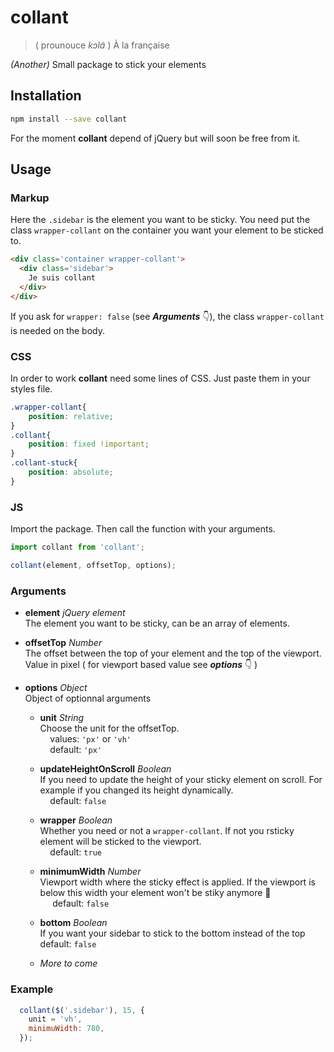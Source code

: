 # collant  
> ( prounouce *kɔlɑ̃* )  À la française  


_(Another)_ Small package to stick your elements

## Installation
```bash
npm install --save collant
```
For the moment **collant** depend of jQuery but will soon be free from it.

## Usage
### Markup
Here the `.sidebar` is the element you want to be sticky.
You need put the class `wrapper-collant` on the container you want your element to be sticked to.

```html
<div class='container wrapper-collant'>
  <div class='sidebar'>
    Je suis collant
  </div>
</div>
```

If you ask for `wrapper: false` (see ***Arguments*** 👇), the class `wrapper-collant` is needed on the body.

### CSS
In order to work **collant** need some lines of CSS. Just paste them in your styles file.

```css
.wrapper-collant{
    position: relative;
}
.collant{
    position: fixed !important;
}
.collant-stuck{
    position: absolute;
}
```

### JS  
Import the package. Then call the function with your arguments.

```javascript
import collant from 'collant';

collant(element, offsetTop, options);
```

### Arguments

+ **element** _jQuery element_  
  The element you want to be sticky, can be an array of elements.
    
+ **offsetTop** _Number_  
  The offset between the top of your element and the top of the viewport. Value in pixel ( for viewport based value see ***options*** 👇 )
  
+ **options** _Object_  
  Object of optionnal arguments
  
  + **unit** _String_  
  Choose the unit for the offsetTop.  
      values: `'px'` or `'vh'`  
      default: `'px'`
    
   + **updateHeightOnScroll** _Boolean_  
   If you need to update the height of your sticky element on scroll. For example if you changed its height dynamically.  
      default: `false`
    
   + **wrapper** _Boolean_  
   Whether you need or not  a `wrapper-collant`. If not you rsticky element will be sticked to the viewport.  
      default: `true`  
    
   + **minimumWidth** _Number_  
    Viewport width where the sticky effect is applied. If the viewport is below this width your element won't be stiky anymore 👋  
       default: `false`
       
   + **bottom** _Boolean_  
   If you want your sidebar to stick to the bottom instead of the top 
       default: `false`
       
   + *More to come*
   
### Example
```javascript
  collant($('.sidebar'), 15, {
    unit = 'vh',
    minimuWidth: 780,
  });
```
